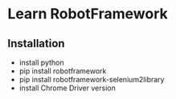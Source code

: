 # Learn RobotFramework

## Installation
- install python
- pip install robotframework
- pip install robotframework-selenium2library
- install Chrome Driver version